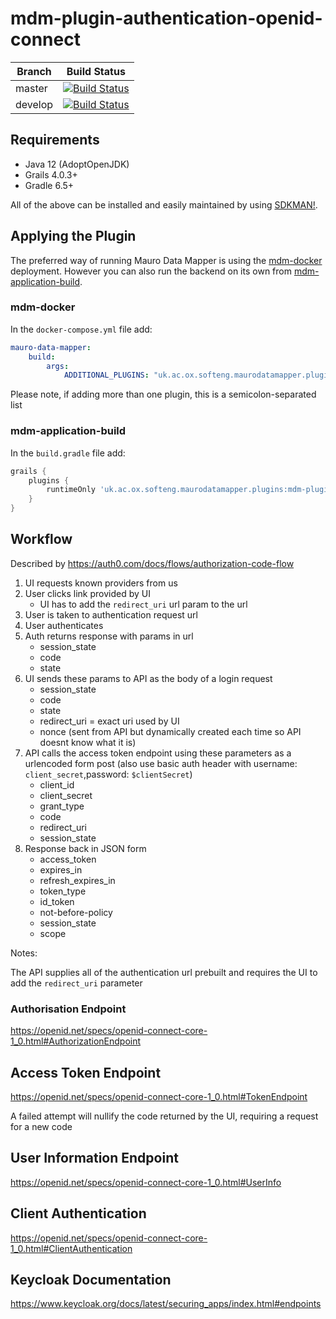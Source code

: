 # mdm-plugin-authentication-openid-connect

| Branch | Build Status |
| ------ | ------------ |
| master | [![Build Status](https://jenkins.cs.ox.ac.uk/buildStatus/icon?job=Mauro+Data+Mapper+Plugins%2Fmdm-plugin-authentication-openid-connect%2Fmaster)](https://jenkins.cs.ox.ac.uk/blue/organizations/jenkins/Mauro%20Data%20Mapper%20Plugins%2Fmdm-plugin-authentication-openid-connect/branches) |
| develop | [![Build Status](https://jenkins.cs.ox.ac.uk/buildStatus/icon?job=Mauro+Data+Mapper+Plugins%2Fmdm-plugin-authentication-openid-connect%2Fdevelop)](https://jenkins.cs.ox.ac.uk/blue/organizations/jenkins/Mauro%20Data%20Mapper%20Plugins%2Fmdm-plugin-authentication-openid-connect/branches) |

## Requirements

* Java 12 (AdoptOpenJDK)
* Grails 4.0.3+
* Gradle 6.5+

All of the above can be installed and easily maintained by using [SDKMAN!](https://sdkman.io/install).

## Applying the Plugin

The preferred way of running Mauro Data Mapper is using the [mdm-docker](https://github.com/MauroDataMapper/mdm-docker) deployment. However you can
also run the backend on its own from [mdm-application-build](https://github.com/MauroDataMapper/mdm-application-build).

### mdm-docker

In the `docker-compose.yml` file add:

```yml
mauro-data-mapper:
    build:
        args:
            ADDITIONAL_PLUGINS: "uk.ac.ox.softeng.maurodatamapper.plugins:mdm-plugin-authentication-openid-connect:1.0.0-SNAPSHOT"
```

Please note, if adding more than one plugin, this is a semicolon-separated list

### mdm-application-build

In the `build.gradle` file add:

```groovy
grails {
    plugins {
        runtimeOnly 'uk.ac.ox.softeng.maurodatamapper.plugins:mdm-plugin-authentication-openid-connect:1.0.0-SNAPSHOT'
    }
}
```

## Workflow

Described by https://auth0.com/docs/flows/authorization-code-flow

1. UI requests known providers from us
2. User clicks link provided by UI
   * UI has to add the `redirect_uri` url param to the url
3. User is taken to authentication request url
4. User authenticates
5. Auth returns response with params in url
    * session_state 
    * code 
    * state 
6. UI sends these params to API as the body of a login request
    * session_state
    * code
    * state
    * redirect_uri = exact uri used by UI
    * nonce (sent from API but dynamically created each time so API doesnt know what it is)
7. API calls the access token endpoint using these parameters as a urlencoded form post 
   (also use basic auth header with username: `client_secret`,password: `$clientSecret`)
    * client_id
    * client_secret
    * grant_type
    * code
    * redirect_uri
    * session_state
8. Response back in JSON form
    * access_token
    * expires_in
    * refresh_expires_in
    * token_type
    * id_token
    * not-before-policy
    * session_state
    * scope
    


Notes:

The API supplies all of the authentication url prebuilt and requires the UI to add the `redirect_uri` parameter

### Authorisation Endpoint

https://openid.net/specs/openid-connect-core-1_0.html#AuthorizationEndpoint

## Access Token Endpoint

https://openid.net/specs/openid-connect-core-1_0.html#TokenEndpoint

A failed attempt will nullify the code returned by the UI, requiring a request for a new code

## User Information Endpoint

https://openid.net/specs/openid-connect-core-1_0.html#UserInfo

## Client Authentication

https://openid.net/specs/openid-connect-core-1_0.html#ClientAuthentication

## Keycloak Documentation

https://www.keycloak.org/docs/latest/securing_apps/index.html#endpoints